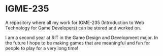 # IGME-235
A repository where all my work for IGME-235 (Introduction to Web Technology for Game Developers) can be stored and worked on.

I am a second year at RIT in the Game Design and Development major. In the future I hope to be making games that are meaningful and fun for people to play for a very long time!
